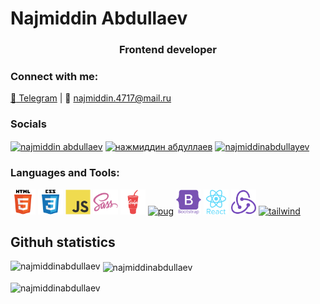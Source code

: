# Najmiddin Abdullaev

<h3 align="center">Frontend developer</h3>



<h3 align="left">Connect with me:</h3>
<a href="https://t.me/najmiddinabdullaev" rel="nofollow"><g-emoji class="g-emoji" alias="speech_balloon" fallback-src="https://github.githubassets.com/images/icons/emoji/unicode/1f4ac.png">💬</g-emoji> Telegram</a>
|
<g-emoji class="g-emoji" alias="email" fallback-src="https://github.githubassets.com/images/icons/emoji/unicode/1f4e7.png">📧</g-emoji>
<a href="mailto:najmiddin.4717@mail.ru">najmiddin.4717@mail.ru</a>

<h3 align="left">Socials</h3>
<p align="left">
<a href="https://linkedin.com/in/najmiddin-abdullaev" target="blank"><img align="center" src="https://raw.githubusercontent.com/rahuldkjain/github-profile-readme-generator/master/src/images/icons/Social/linked-in-alt.svg" alt="najmiddin abdullaev" height="30" width="40" /></a>
<a href="https://fb.com/нажмиддин абдуллаев" target="blank"><img align="center" src="https://raw.githubusercontent.com/rahuldkjain/github-profile-readme-generator/master/src/images/icons/Social/facebook.svg" alt="нажмиддин абдуллаев" height="30" width="40" /></a>
<a href="https://instagram.com/najmiddinabdullayev" target="blank"><img align="center" src="https://raw.githubusercontent.com/rahuldkjain/github-profile-readme-generator/master/src/images/icons/Social/instagram.svg" alt="najmiddinabdullayev" height="30" width="40" /></a>
</p>

<h3 align="left">Languages and Tools:</h3>
<p align="left" dir="auto">
  <a href="https://www.w3.org/html/" rel="nofollow"><img src="https://raw.githubusercontent.com/devicons/devicon/master/icons/html5/html5-original-wordmark.svg" alt="html5" width="40" height="40" style="max-width: 100%;"></a>
  <a href="https://www.w3schools.com/css/" rel="nofollow"><img src="https://raw.githubusercontent.com/devicons/devicon/master/icons/css3/css3-original-wordmark.svg" alt="css3" width="40" height="40" style="max-width: 100%;"></a>
  <a href="https://developer.mozilla.org/en-US/docs/Web/JavaScript" rel="nofollow"><img src="https://raw.githubusercontent.com/devicons/devicon/master/icons/javascript/javascript-original.svg" alt="javascript" width="40" height="40" style="max-width: 100%;"></a>
  <a href="https://sass-lang.com" rel="nofollow"><img src="https://raw.githubusercontent.com/devicons/devicon/master/icons/sass/sass-original.svg" alt="sass" width="40" height="40" style="max-width: 100%;"></a>
  <a href="https://gulpjs.com" rel="nofollow"><img src="https://raw.githubusercontent.com/devicons/devicon/master/icons/gulp/gulp-plain.svg" alt="gulp" width="40" height="40" style="max-width: 100%;"></a>
  <a href="https://pugjs.org" rel="nofollow"><img src="https://camo.githubusercontent.com/e6f31db76aa258d4e26be8464f2dff9796d5cf59185976df02dd80ae6a60cc9e/68747470733a2f2f63646e2e776f726c64766563746f726c6f676f2e636f6d2f6c6f676f732f7075672e737667" alt="pug" width="40" height="40" data-canonical-src="https://cdn.worldvectorlogo.com/logos/pug.svg" style="max-width: 100%;"></a>
  <a href="https://getbootstrap.com" rel="nofollow"><img src="https://raw.githubusercontent.com/devicons/devicon/master/icons/bootstrap/bootstrap-plain-wordmark.svg" alt="bootstrap" width="40" height="40" style="max-width: 100%;"></a>
  <a href="https://reactjs.org/" rel="nofollow"><img src="https://raw.githubusercontent.com/devicons/devicon/master/icons/react/react-original-wordmark.svg" alt="react" width="40" height="40" style="max-width: 100%;"></a>
  <a href="https://redux.js.org" rel="nofollow"><img src="https://raw.githubusercontent.com/devicons/devicon/master/icons/redux/redux-original.svg" alt="redux" width="40" height="40" style="max-width: 100%;"></a>
  <a href="https://tailwindcss.com/" rel="nofollow"><img src="https://camo.githubusercontent.com/5734d0669fe22ce04a1cb989a156cd32c379875f6bca56d5210c9432824856d9/68747470733a2f2f7777772e766563746f726c6f676f2e7a6f6e652f6c6f676f732f7461696c77696e646373732f7461696c77696e646373732d69636f6e2e737667" alt="tailwind" width="40" height="40" data-canonical-src="https://www.vectorlogo.zone/logos/tailwindcss/tailwindcss-icon.svg" style="max-width: 100%;"></a>
</p>

## Githuh statistics
<p><img align="left" src="https://github-readme-stats.vercel.app/api/top-langs?username=najmiddinabdullaev&show_icons=true&locale=en&layout=compact" alt="najmiddinabdullaev" /></p>

<p>&nbsp;<img align="center" src="https://github-readme-stats.vercel.app/api?username=najmiddinabdullaev&show_icons=true&locale=en" alt="najmiddinabdullaev" /></p>

<p><img align="center" src="https://github-readme-streak-stats.herokuapp.com/?user=najmiddinabdullaev&" alt="najmiddinabdullaev" /></p>
